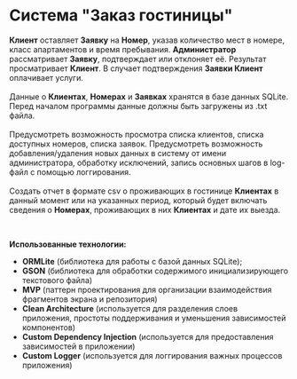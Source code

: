 # Система "Заказ гостиницы"

<b>Клиент</b> оставляет <b>Заявку</b> на <b>Номер</b>, указав количество мест в номере, класс апартаментов и время пребывания. <b>Администратор</b> рассматривает <b>Заявку</b>, подтверждает или отклоняет её.
Результат просматривает <b>Клиент</b>. В случает подтверждения <b>Заявки Клиент</b> оплачивает услуги.</br></br>
Данные о <b>Клиентах</b>, <b>Номерах</b> и <b>Заявках</b> хранятся в базе данных SQLite. Перед началом программы данные должны быть загружены из .txt файла.</br></br>
Предусмотреть возможность просмотра списка клиентов, списка доступных номеров, списка заявок. 
Предусмотреть возможность добавления/удаления новых данных в систему от имени администратора, обработку исключений, запись основных шагов в log-файл с помощью логгирования.</br></br>
Создать отчет в формате csv о проживающих в гостинице <b>Клиентах</b> в данный момент или на указанных период, который будет включать сведения о <b>Номерах</b>, проживающих в них <b>Клиентах</b> и дате их выезда.

</br>

<b>Использованные технологии:</b>
 * <b>ORMLite</b> (библиотека для работы с базой данных SQLite);
 * <b>GSON</b> (библиотека для обработки содержимого инициализирующего текстового файла)
 * <b>MVP</b> (паттерн проектирования для организации взаимодействия фрагментов экрана и репозитория)
 * <b>Clean Architecture</b> (используется для разделения слоев приложения, простоты поддерживания и уменьшения зависимостей компонентов)
 * <b>Custom Dependency Injection</b> (используется для предоставления зависимостей в приложении)
 * <b>Custom Logger</b> (используется для логгирования важных процессов приложения)
